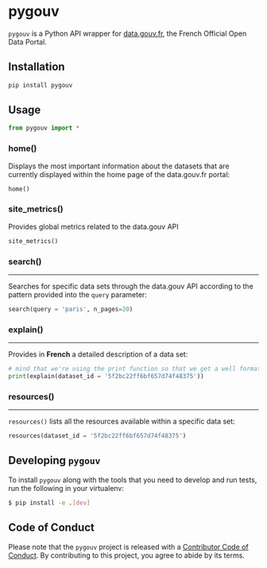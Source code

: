 # pygouv

`pygouv` is a Python API wrapper for [data.gouv.fr](https://www.data.gouv.fr/fr/), the French Official Open Data Portal.

## Installation

```python
pip install pygouv
```

## Usage

```python
from pygouv import *
```

### home()

Displays the most important information about the datasets that are currently displayed within the home page of the data.gouv.fr portal:

```python
home()
```

### site_metrics()

Provides global metrics related to the data.gouv API

```python
site_metrics()
```

### search()

---

Searches for specific data sets through the data.gouv API according to the pattern provided into the `query` parameter:

```python
search(query = 'paris', n_pages=20)
```

### explain()

---

Provides in **French** a detailed description of a data set:

```python
# mind that we're using the print function so that we get a well formatted text
print(explain(dataset_id = '5f2bc22ff6bf657d74f48375'))

```

### resources()

---

`resources()` lists all the resources available within a specific data set:

```python
resources(dataset_id = '5f2bc22ff6bf657d74f48375')
```

## Developing `pygouv`

To install `pygouv` along with the tools that you need to develop and run tests, run the following in your virtualenv:

```bash
$ pip install -e .[dev]
```

## Code of Conduct

Please note that the `pygouv` project is released with a [Contributor Code of Conduct](https://contributor-covenant.org/version/2/0/CODE_OF_CONDUCT.html). By contributing to this project, you agree to abide by its terms.
